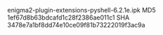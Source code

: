 enigma2-plugin-extensions-pyshell-6.2.1e.ipk
MD5 1ef67d8b63bdcafd1c28f2386ae011c1
SHA 3478e7a1bf8dd74e10ce09f81b73222019f3ac9a

